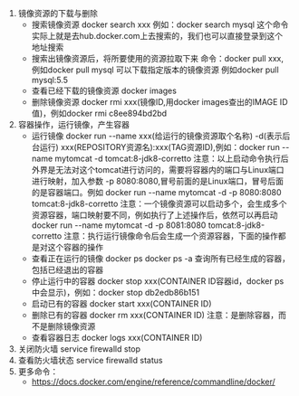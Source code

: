 1. 镜像资源的下载与删除
	- 搜索镜像资源 docker search xxx
		例如：docker search mysql
		这个命令实际上就是去hub.docker.com上去搜索的，我们也可以直接登录到这个地址搜索
	- 搜索出镜像资源后，将所要使用的资源拉取下来
		命令：docker pull xxx,例如docker pull mysql
		可以下载指定版本的镜像资源 例如docker pull mysql:5.5
	- 查看已经下载的镜像资源 docker images
	- 删除镜像资源
		docker rmi xxx(镜像ID,用docker images查出的IMAGE ID值)，例如docker rmi c8ee894bd2bd
2. 容器操作，运行镜像，产生容器
	- 运行镜像 docker run --name xxx(给运行的镜像资源取个名称) -d(表示后台运行) xxx(REPOSITORY资源名):xxx(TAG资源ID),例如：docker run --name mytomcat -d tomcat:8-jdk8-corretto
		注意：以上启动命令执行后外界是无法对这个tomcat进行访问的，需要将容器内的端口与Linux端口进行映射，加入参数 -p 8080:8080,冒号前面的是Linux端口，冒号后面的是容器端口。例如 docker run --name mytomcat -d -p 8080:8080 tomcat:8-jdk8-corretto
		注意：一个镜像资源可以启动多个，会生成多个资源容器，端口映射要不同，例如执行了上述操作后，依然可以再启动 docker run --name mytomcat -d -p 8081:8080 tomcat:8-jdk8-corretto
		注意：执行运行镜像命令后会生成一个资源容器，下面的操作都是对这个容器的操作
	- 查看正在运行的镜像 docker ps
		docker ps -a 查询所有已经生成的容器，包括已经退出的容器
	- 停止运行中的容器 docker stop xxx(CONTAINER ID容器id，docker ps 中会显示)，例如：docker stop db2edb86b151
	- 启动已有的容器 docker start xxx(CONTAINER ID)
	- 删除已有的容器 docker rm xxx(CONTAINER ID)
		注意：是删除容器，而不是删除镜像资源
	- 查看容器日志 docker logs xxx(CONTAINER ID)
3. 关闭防火墙 service firewalld stop
4. 查看防火墙状态 service firewalld status
5. 更多命令：
	- https://docs.docker.com/engine/reference/commandline/docker/
